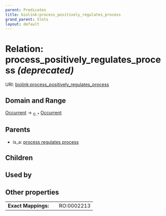 ```yaml
---
parent: Predicates
title: biolink:process_positively_regulates_process
grand_parent: Slots
layout: default
---
```


# Relation: process_positively_regulates_process _(deprecated)_




URI: [biolink:process_positively_regulates_process](https://w3id.org/biolink/vocab/process_positively_regulates_process)

## Domain and Range

[Occurrent](Occurrent.md) ->  <sub>0..\*</sub> [Occurrent](Occurrent.md)

## Parents

 *  is_a: [process regulates process](process_regulates_process.md)

## Children


## Used by


## Other properties

|  |  |  |
| --- | --- | --- |
| **Exact Mappings:** | | RO:0002213 |

